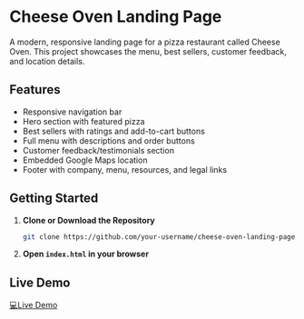 # Cheese Oven Landing Page

A modern, responsive landing page for a pizza restaurant called Cheese Oven. This project showcases the menu, best sellers, customer feedback, and location details.

## Features

- Responsive navigation bar
- Hero section with featured pizza
- Best sellers with ratings and add-to-cart buttons
- Full menu with descriptions and order buttons
- Customer feedback/testimonials section
- Embedded Google Maps location
- Footer with company, menu, resources, and legal links

## Getting Started

1. **Clone or Download the Repository**
    ```bash
    git clone https://github.com/your-username/cheese-oven-landing-page.git
    ```
2. **Open `index.html` in your browser**

## Live Demo
[💻Live Demo]([https://your-demo-url.com](https://abhijeetbhale.github.io/Landing-Page-Project-Cheese-Oven/))

